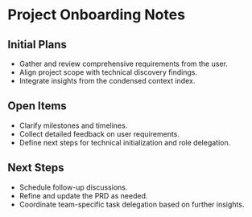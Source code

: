 # Project Onboarding Notes

## Initial Plans
- Gather and review comprehensive requirements from the user.
- Align project scope with technical discovery findings.
- Integrate insights from the condensed context index.

## Open Items
- Clarify milestones and timelines.
- Collect detailed feedback on user requirements.
- Define next steps for technical initialization and role delegation.

## Next Steps
- Schedule follow-up discussions.
- Refine and update the PRD as needed.
- Coordinate team-specific task delegation based on further insights.